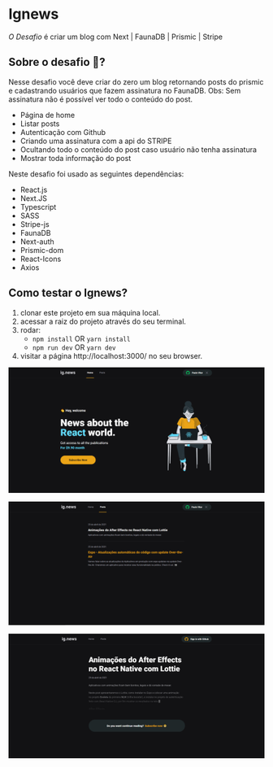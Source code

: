 # Ignews
*O Desafio* é criar um blog com Next | FaunaDB | Prismic | Stripe

## Sobre o desafio 🚀?
Nesse desafio você deve criar do zero um blog retornando posts do prismic e cadastrando usuários que fazem assinatura no FaunaDB. Obs: Sem assinatura não é possível ver todo o conteúdo do post.

- Página de home
- Listar posts
- Autenticação com Github
- Criando uma assinatura com a api do STRIPE
- Ocultando todo o conteúdo do post caso usuário não tenha assinatura
- Mostrar toda informação do post

Neste desafio foi usado as seguintes dependências:

- React.js
- Next.JS
- Typescript
- SASS
- Stripe-js
- FaunaDB
- Next-auth
- Prismic-dom
- React-Icons
- Axios

## Como testar o Ignews?
1. clonar este projeto em sua máquina local.
2. acessar a raiz do projeto através do seu terminal.
3. rodar:
    - `npm install` OR `yarn install`
    - `npm run dev` OR `yarn dev`
5. visitar a página http://localhost:3000/ no seu browser.

![Application](https://raw.githubusercontent.com/paulinho68/ignews/master/assets/Screenshot_1.png)

![Application](https://raw.githubusercontent.com/paulinho68/ignews/master/assets/Screenshot_2.png)

![Application](https://raw.githubusercontent.com/paulinho68/ignews/master/assets/Screenshot_3.png)
